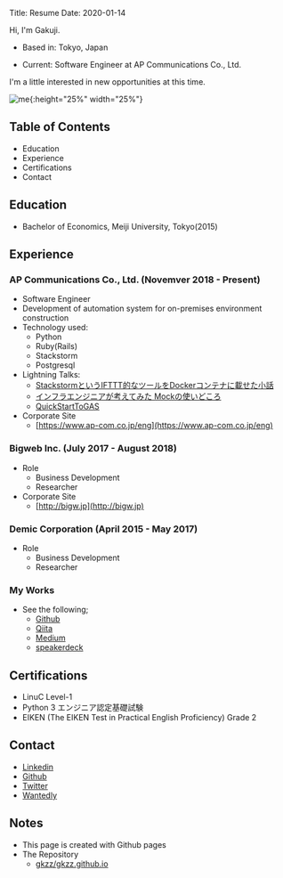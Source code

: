 Title: Resume
Date: 2020-01-14

Hi, I'm Gakuji.


- Based in: Tokyo, Japan

- Current: Software Engineer at AP Communications Co., Ltd.


I'm a little interested in new opportunities at this time.

![me]({filename}images/gkz.png){:height="25%" width="25%"}


## Table of Contents


- Education
- Experience
- Certifications
- Contact


## Education

- Bachelor of Economics, Meiji University, Tokyo(2015)


## Experience

### AP Communications Co., Ltd. (Novemver 2018 - Present)

- Software Engineer
- Development of automation system for on-premises environment construction
- Technology used:
    - Python
    - Ruby(Rails)
    - Stackstorm
    - Postgresql
- Lightning Talks:
    - [StackstormというIFTTT的なツールをDockerコンテナに載せた小話](https://speakerdeck.com/gkzz/stackstormtoiuiftttde-naturuwodockerkontenanizai-setaxiao-hua)
    - [インフラエンジニアが考えてみた Mockの使いどころ](https://speakerdeck.com/gkzz/inhuraenziniagakao-etemita-mockfalseshi-idokoro)
    - [QuickStartToGAS](https://speakerdeck.com/gkzz/quickstarttogas-445c4c75-c392-45bc-ace2-b74ead488ea9)
- Corporate Site
    - [https://www.ap-com.co.jp/eng](https://www.ap-com.co.jp/eng)

### Bigweb Inc. (July 2017 - August 2018)

- Role
    - Business Development
    - Researcher
- Corporate Site
    - [http://bigw.jp](http://bigw.jp)


### Demic Corporation (April 2015 - May 2017)

- Role
    - Business Development
    - Researcher


### My Works

- See the following;
    - [Github](https://github.com/gkzz)
    - [Qiita](https://qiita.com/gkzz)
    - [Medium](https://medium.com/@gkzz)
    - [speakerdeck](https://speakerdeck.com/gkzz)


## Certifications

- LinuC Level-1
- Python 3 エンジニア認定基礎試験
- EIKEN (The EIKEN Test in Practical English Proficiency) Grade 2

## Contact

- [Linkedin](www.linkedin.com/in/gakujitamaki)
- [Github](https://github.com/gkzz)
- [Twitter](https://twitter.com/gkzvoice)
- [Wantedly](https://www.wantedly.com/users/35022785)


## Notes

- This page is created with Github pages
- The Repository
    - [gkzz/gkzz.github.io](https://github.com/gkzz/gkzz.github.io/tree/source)
